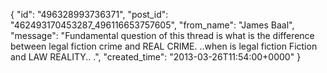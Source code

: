  {
   "id": "496328993736371",
   "post_id": "462493170453287_496116653757605",
   "from_name": "James Baal",
   "message": "Fundamental question of this thread is what is the difference between legal fiction crime and REAL CRIME. ..when is legal fiction Fiction and LAW REALITY.. .",
   "created_time": "2013-03-26T11:54:00+0000"
 }
